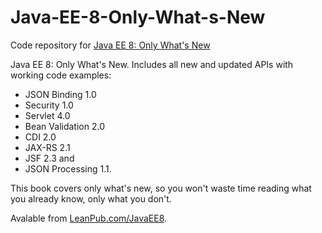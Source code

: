 # Java-EE-8-Only-What-s-New
Code repository for [Java EE 8: Only What's New](https://leanpub.com/javaee8)

Java EE 8: Only What's New. Includes all new and updated APIs with working code examples: 

- JSON Binding 1.0
- Security 1.0
- Servlet 4.0
- Bean Validation 2.0
- CDI 2.0
- JAX-RS 2.1
- JSF 2.3 and 
- JSON Processing 1.1. 

This book covers only what's new, so you won't waste time reading what you already know, only what you don't.

Avalable from [LeanPub.com/JavaEE8](https://leanpub.com/javaee8).
